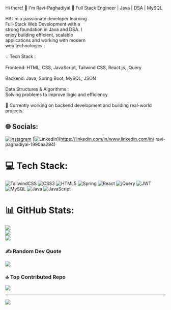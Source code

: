 Hi there! 👋 I'm Ravi-Paghadiyal
🚀 Full Stack Engineer | Java | DSA | MySQL<br><br>Hi! I’m a passionate developer learning<br>Full-Stack Web Development with a<br>strong foundation in Java and DSA. I<br>enjoy building efficient, scalable<br>applications and working with modern<br>web technologies.<br><br>💡 Tech Stack :<br><br>Frontend: HTML, CSS, JavaScript, Tailwind CSS, React.js, jQuery<br><br>Backend: Java, Spring Boot, MySQL, JSON<br><br>Data Structures & Algorithms :<br>Solving problems to improve logic and efficiency<br><br>📌 Currently working on backend development and building real-world projects.


## 🌐 Socials:
[![Instagram](https://img.shields.io/badge/Instagram-%23E4405F.svg?logo=Instagram&logoColor=white)](https://instagram.com/@__ravi__0007_) [![LinkedIn](https://img.shields.io/badge/LinkedIn-%230077B5.svg?logo=linkedin&logoColor=white)](https://linkedin.com/in/www.linkedin.com/in/ ravi-paghadiyal-1990aa294) 

# 💻 Tech Stack:
![TailwindCSS](https://img.shields.io/badge/tailwindcss-%2338B2AC.svg?style=for-the-badge&logo=tailwind-css&logoColor=white) ![CSS3](https://img.shields.io/badge/css3-%231572B6.svg?style=for-the-badge&logo=css3&logoColor=white) ![HTML5](https://img.shields.io/badge/html5-%23E34F26.svg?style=for-the-badge&logo=html5&logoColor=white) ![Spring](https://img.shields.io/badge/spring-%236DB33F.svg?style=for-the-badge&logo=spring&logoColor=white) ![React](https://img.shields.io/badge/react-%2320232a.svg?style=for-the-badge&logo=react&logoColor=%2361DAFB) ![jQuery](https://img.shields.io/badge/jquery-%230769AD.svg?style=for-the-badge&logo=jquery&logoColor=white) ![JWT](https://img.shields.io/badge/JWT-black?style=for-the-badge&logo=JSON%20web%20tokens) ![MySQL](https://img.shields.io/badge/mysql-4479A1.svg?style=for-the-badge&logo=mysql&logoColor=white) ![Java](https://img.shields.io/badge/java-%23ED8B00.svg?style=for-the-badge&logo=openjdk&logoColor=white) ![JavaScript](https://img.shields.io/badge/javascript-%23323330.svg?style=for-the-badge&logo=javascript&logoColor=%23F7DF1E)
# 📊 GitHub Stats:
![](https://github-readme-stats.vercel.app/api?username=Ravi-Paghadiyal&theme=react&hide_border=false&include_all_commits=false&count_private=false)<br/>
![](https://github-readme-streak-stats.herokuapp.com/?user=Ravi-Paghadiyal&theme=react&hide_border=false)<br/>
![](https://github-readme-stats.vercel.app/api/top-langs/?username=Ravi-Paghadiyal&theme=react&hide_border=false&include_all_commits=false&count_private=false&layout=compact)

### ✍️ Random Dev Quote
![](https://quotes-github-readme.vercel.app/api?type=horizontal&theme=radical)

### 🔝 Top Contributed Repo
![](https://github-contributor-stats.vercel.app/api?username=Ravi-Paghadiyal&limit=5&theme=dark&combine_all_yearly_contributions=true)

---
[![](https://visitcount.itsvg.in/api?id=Ravi-Paghadiyal&icon=0&color=0)](https://visitcount.itsvg.in)

<!-- Proudly created with GPRM ( https://gprm.itsvg.in ) -->
